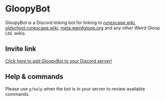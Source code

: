 # GloopyBot

GloopyBot is a Discord linking bot for linking to [runescape.wiki](https://runescape.wiki),
[oldschool.runescape.wiki](https://oldschool.runescape.wiki),
[meta.weirdgloop.org](https://meta.weirdgloop.org) and any other Weird Gloop Ltd.
wikis.

## Invite link
[Click here to add GloopyBot to your Discord server!](https://discordapp.com/oauth2/authorize?client_id=393024915755761674&scope=bot&permissions=330752)

## Help & commands
Please use `g!help` when the bot is in your server to review available commands.
